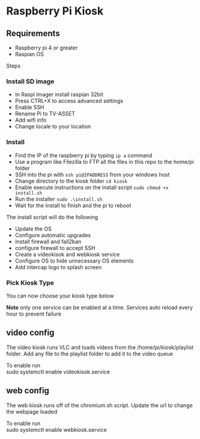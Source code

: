 
# Raspberry Pi Kiosk  
  
## Requirements  
* Raspberry pi 4 or greater  
* Raspian OS  
  
  
 
Steps  
### Install SD image
* In Raspi Imager install raspian 32bit  
* Press CTRL+X to access advanced settings   
* Enable SSH  
* Rename Pi to TV-ASSET  
* Add wifi info  
* Change locale to your location

### Install 
* Find the IP of the raspberry pi by typing `ip a` command 
* Use a program like Filezilla to FTP all the files in this repo to the home/pi folder
* SSH into the pi with `ssh pi@IPADDRESS` from your windows host
* Change directory to the kiosk folder `cd kiosk`
* Enable execute instructions on the install script `sudo chmod +x install.sh`
* Run the installer `sudo .\install.sh`
* Wait for the install to finish and the pi to reboot
   
The install script will do the following   
  
* Update the OS   
* Configure automatic upgrades  
* Install firewall and fail2ban  
* configure firewall to accept SSH  
* Create a videokisok and webkiosk service  
* Configure OS to hide unnecessary OS elements  
* Add intercap logo to splash screen  

### Pick Kiosk Type
You can now choose your kiosk type below
  
**Note** only one service can be enabled at a time. Services auto reload every hour to prevent failure

## video config  
The video kiosk runs VLC and loads videos from the /home/pi/kiosk/playlist folder. Add any file to the playlist folder to add it to the video queue  
  
To enable run   
sudo systemctl enable videokisok.service  
  
## web config  
The web kiosk runs off of the chromium.sh script. Update the url to change the webpage loaded  
  
To enable run   
sudo systemctl enable webkiosk.service
